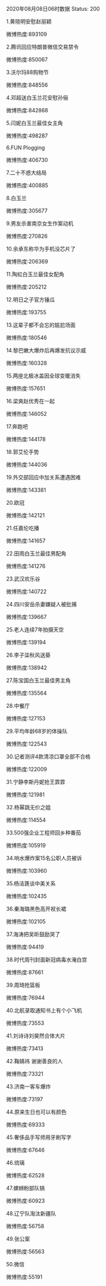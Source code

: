 2020年08月08日06时数据
Status: 200

1.黄晓明安慰赵丽颖

微博热度:893109

2.腾讯回应特朗普微信交易禁令

微博热度:850067

3.沃尔玛88购物节

微博热度:848556

4.邓超送白玉兰花安慰孙俪

微博热度:842868

5.闫妮白玉兰最佳女主角

微博热度:498287

6.FUN Plogging

微博热度:406730

7.二十不惑大结局

微博热度:400885

8.白玉兰

微博热度:305677

9.男友杀害南京女生作案动机

微博热度:270826

10.余承东称华为手机没芯片了

微博热度:206369

11.陶虹白玉兰最佳女配角

微博热度:205212

12.明日之子官方锤瓜

微博热度:193755

13.这辈子都不会忘的尴尬场面

微博热度:180546

14.黎巴嫩大爆炸后再爆发抗议示威

微博热度:160328

15.两座北极冰盖因全球变暖消失

微博热度:157651

16.梁爽赵优秀在一起

微博热度:146052

17.奔跑吧

微博热度:144178

18.郭艾伦手势

微博热度:144036

19.外交部回应中加关系遭遇困难

微博热度:143381

20.欧冠

微博热度:142121

21.任嘉伦吃播

微博热度:141657

22.田雨白玉兰最佳男配角

微博热度:141276

23.武汉欢乐谷

微博热度:140722

24.四川安岳杀妻嫌疑人被批捕

微博热度:139667

25.老人连续7年拍摄天空

微博热度:139194

26.李子柒秋风送葵

微博热度:138942

27.陈宝国白玉兰最佳男主角

微博热度:135564

28.中餐厅

微博热度:127153

29.平均年龄68岁的体操队

微博热度:122543

30.记者测评4款清凉口罩全部不合格

微博热度:122009

31.宁静李斯丹妮抢王霏霏

微博热度:121981

32.杨幂跳无价之姐

微博热度:114554

33.500强企业工程师回乡种番茄

微博热度:105919

34.响水爆炸案15名公职人员被诉

微博热度:103960

35.杨洁篪谈中美关系

微博热度:102435

36.秦海璐黑色高开衩长裙

微博热度:102105

37.海涛把吴昕鼓励哭了

微博热度:94419

38.时代周刊封面新冠病毒水淹白宫

微博热度:87661

39.周琦抢篮板

微博热度:76944

40.北航录取通知书上有个小飞机

微博热度:73553

41.刘诗诗刘昊然合体大片

微博热度:73413

42.鞠婧祎 谢谢善良的人

微博热度:73321

43.济南一客车爆炸

微博热度:73197

44.原来生日也可以有颜色

微博热度:69333

45.奢侈品手写师用牙刷写字

微博热度:67646

46.琉璃

微博热度:62528

47.螺蛳粉部队锅

微博热度:60923

48.辽宁队淘汰新疆队

微博热度:56758

49.张公案

微博热度:56563

50.微信

微博热度:55191

